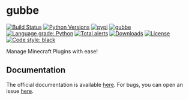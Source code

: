 # gubbe

[![Build Status](https://travis-ci.com/VilhelmPrytz/gubbe.svg?branch=master)](https://travis-ci.com/VilhelmPrytz/gubbe)
[![Python Versions](https://img.shields.io/pypi/pyversions/gubbe)](https://pypi.org/project/gubbe)
[![pypi](https://img.shields.io/pypi/v/gubbe)](https://pypi.org/project/gubbe)
[![gubbe](https://snapcraft.io//gubbe/badge.svg)](https://snapcraft.io/gubbe)
[![Language grade: Python](https://img.shields.io/lgtm/grade/python/g/VilhelmPrytz/gubbe.svg?logo=lgtm&logoWidth=18)](https://lgtm.com/projects/g/VilhelmPrytz/gubbe/context:python)
[![Total alerts](https://img.shields.io/lgtm/alerts/g/VilhelmPrytz/gubbe.svg?logo=lgtm&logoWidth=18)](https://lgtm.com/projects/g/VilhelmPrytz/gubbe/alerts/)
[![Downloads](https://pepy.tech/badge/gubbe)](https://pepy.tech/project/gubbe)
[![License](https://img.shields.io/github/license/VilhelmPrytz/gubbe)](https://github.com/VilhelmPrytz/gubbe/blob/master/LICENSE)
[![Code style: black](https://img.shields.io/badge/code%20style-black-000000.svg)](https://github.com/psf/black)

Manage Minecraft Plugins with ease!

## Documentation

The official documentation is available [here](https://gubbe.readthedocs.io/). For bugs, you can open an issue [here](https://github.com/VilhelmPrytz/gubbe/issues).
